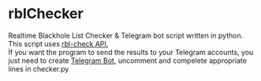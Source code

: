 # rblChecker
Realtime Blackhole List Checker & Telegram bot script written in python. </br>
This script uses <a href="http://rbl-check.org">rbl-check API.</a> </br>
İf you want the program to send the results to your Telegram accounts, you just need to create <a href="https://core.telegram.org/bots">Telegram Bot</a>, uncomment and compelete appropriate lines in checker.py

